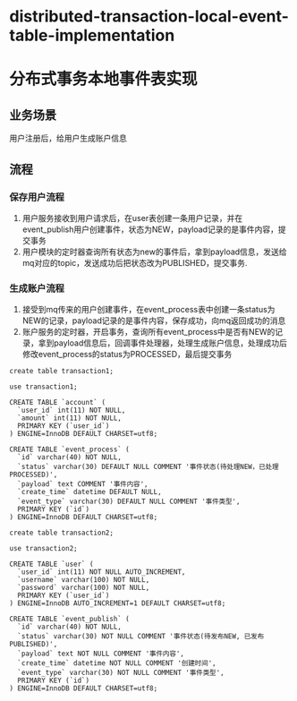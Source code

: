 # distributed-transaction-local-event-table-implementation
# 分布式事务本地事件表实现

## 业务场景
用户注册后，给用户生成账户信息

## 流程
### 保存用户流程
1. 用户服务接收到用户请求后，在user表创建一条用户记录，并在event_publish用户创建事件，状态为NEW，payload记录的是事件内容，提交事务
2. 用户模块的定时器查询所有状态为new的事件后，拿到payload信息，发送给mq对应的topic，发送成功后把状态改为PUBLISHED，提交事务.

### 生成账户流程
1. 接受到mq传来的用户创建事件，在event_process表中创建一条status为NEW的记录，payload记录的是事件内容，保存成功，向mq返回成功的消息
2. 账户服务的定时器，开启事务，查询所有event_process中是否有NEW的记录，拿到payload信息后，回调事件处理器，处理生成账户信息，处理成功后修改event_process的status为PROCESSED，最后提交事务

```
create table transaction1;

use transaction1;

CREATE TABLE `account` (
  `user_id` int(11) NOT NULL,
  `amount` int(11) NOT NULL,
  PRIMARY KEY (`user_id`)
) ENGINE=InnoDB DEFAULT CHARSET=utf8;

CREATE TABLE `event_process` (
  `id` varchar(40) NOT NULL,
  `status` varchar(30) DEFAULT NULL COMMENT '事件状态(待处理NEW，已处理PROCESSED)',
  `payload` text COMMENT '事件内容',
  `create_time` datetime DEFAULT NULL,
  `event_type` varchar(30) DEFAULT NULL COMMENT '事件类型',
  PRIMARY KEY (`id`)
) ENGINE=InnoDB DEFAULT CHARSET=utf8;

create table transaction2;

use transaction2;

CREATE TABLE `user` (
  `user_id` int(11) NOT NULL AUTO_INCREMENT,
  `username` varchar(100) NOT NULL,
  `password` varchar(100) NOT NULL,
  PRIMARY KEY (`user_id`)
) ENGINE=InnoDB AUTO_INCREMENT=1 DEFAULT CHARSET=utf8;

CREATE TABLE `event_publish` (
  `id` varchar(40) NOT NULL,
  `status` varchar(30) NOT NULL COMMENT '事件状态(待发布NEW, 已发布PUBLISHED)',
  `payload` text NOT NULL COMMENT '事件内容',
  `create_time` datetime NOT NULL COMMENT '创建时间',
  `event_type` varchar(30) NOT NULL COMMENT '事件类型',
  PRIMARY KEY (`id`)
) ENGINE=InnoDB DEFAULT CHARSET=utf8;
```